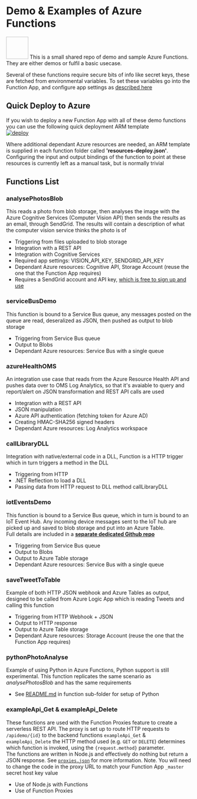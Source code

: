 # Demo & Examples of Azure Functions
<img srv="https://docs.microsoft.com/en-gb/azure/media/index/azurefunctions.svg" height="60p" width="60" />
This is a small shared repo of demo and sample Azure Functions. They are either demos or fulfil a basic usecase.

Several of these functions require secure bits of info like secret keys, these are fetched from environmental variables. To set these variables go into the Function App, and configure app settings as [described here](https://docs.microsoft.com/en-us/azure/azure-functions/functions-how-to-use-azure-function-app-settings)

## Quick Deploy to Azure
If you wish to deploy a new Function App with all of these demo functions you can use the following quick deployment ARM template  
[![deploy](https://raw.githubusercontent.com/benc-uk/azure-arm/master/etc/azuredeploy.png)](https://portal.azure.com/#create/Microsoft.Template/uri/https%3A%2F%2Fraw.githubusercontent.com%2Fbenc-uk%2Fazure-arm%2Fmaster%2Fpaas-other%2Ffunction-app-withcode%2Fazuredeploy.json)  

Where additional dependant Azure resources are needed, an ARM template is supplied in each function folder called **'resources-deploy.json'**. Configuring the input and output bindings of the function to point at these resources is currently left as a manual task, but is normally trivial

## Functions List

### analysePhotosBlob
This reads a photo from blob storage, then analyses the image with the Azure Cognitive Services (Computer Vision API) then sends the results as an email, through SendGrid. The results will contain a description of what the computer vision service thinks the photo is of
* Triggering from files uploaded to blob storage
* Integration with a REST API
* Integration with Cognitive Services
* Required app settings: VISION_API_KEY, SENDGRID_API_KEY
* Dependant Azure resources: Cognitive API, Storage Account (reuse the one that the Function App requires)
* Requires a SendGrid account and API key, [which is free to sign up and use](https://app.sendgrid.com/signup)

### serviceBusDemo
This function is bound to a Service Bus queue, any messages posted on the queue are read, deseralized as JSON, then pushed as output to blob storage
* Triggering from Service Bus queue
* Output to Blobs
* Dependant Azure resources: Service Bus with a single queue

### azureHealthOMS
An integration use case that reads from the Azure Resource Health API and pushes data over to OMS Log Analytics, so that it's avaiable to query and report/alert on
JSON transformation and REST API calls are used
* Integration with a REST API
* JSON manipulation
* Azure API authentication (fetching token for Azure AD)
* Creating HMAC-SHA256 signed headers
* Dependant Azure resources: Log Analytics workspace

### callLibraryDLL
Integration with native/external code in a DLL, Function is a HTTP trigger which in turn triggers a method in the DLL
* Triggering from HTTP 
* .NET Reflection to load a DLL
* Passing data from HTTP request to DLL method callLibraryDLL

### iotEventsDemo
This function is bound to a Service Bus queue, which in turn is bound to an IoT Event Hub. Any incoming device messages sent to the IoT hub are picked up and saved to blob storage and put into an Azure Table.  
Full details are included in a **[separate dedicated Github repo](https://github.com/benc-uk/azure-iot-demo)**
* Triggering from Service Bus queue
* Output to Blobs
* Output to Azure Table storage
* Dependant Azure resources: Service Bus with a single queue

### saveTweetToTable 
Example of both HTTP JSON webhook and Azure Tables as output, designed to be called from Azure Logic App which is reading Tweets and calling this function
* Triggering from HTTP Webhook + JSON
* Output to HTTP response
* Output to Azure Table storage
* Dependant Azure resources: Storage Account (reuse the one that the Function App requires)

### pythonPhotoAnalyse 
Example of using Python in Azure Functions, Python support is still experimental. This function replicates the same scenario as *analysePhotosBlob* and has the same requirements
* See [README.md](pythonPhotoAnalyse/) in function sub-folder for setup of Python

### exampleApi_Get & exampleApi_Delete
These functions are used with the Function Proxies feature to create a serverless REST API. The proxy is set up to route HTTP requests to `/apidemo/{id}` to the backend functions `exampleApi_Get` & `exampleApi_Delete` the HTTP method used (e.g. `GET` or `DELETE`) determines which function is invoked, using the `{request.method}` parameter.  
The functions are written in Node.js and effectively do nothing but return a JSON response. See [`proxies.json`](proxies.json) for more information. Note. You will need to change the code in the proxy URL to match your Function App `_master` secret host key value
* Use of Node.js with Functions
* Use of Function Proxies

